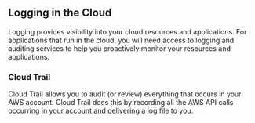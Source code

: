 
## Logging in the Cloud

Logging provides visibility into your cloud resources and applications. For applications that run in the cloud, you will need access to logging and auditing services to help you proactively monitor your resources and applications.

### Cloud Trail

Cloud Trail allows you to audit (or review) everything that occurs in your AWS account. Cloud Trail does this by recording all the AWS API calls occurring in your account and delivering a log file to you.
